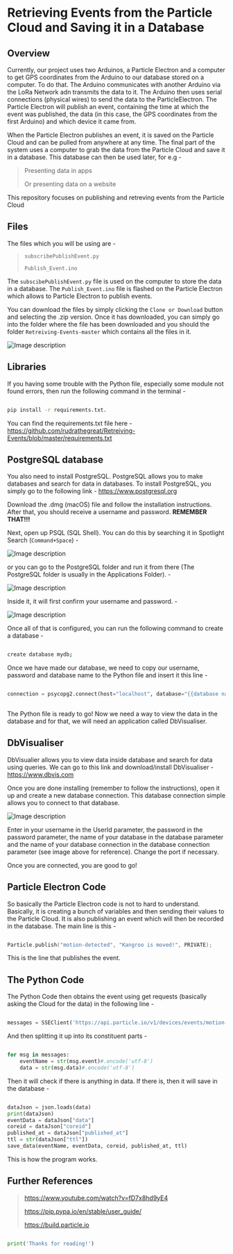 # Retrieving Events from the Particle Cloud and Saving it in a Database
## Overview

Currently, our project uses two Arduinos, a Particle Electron and a computer to get GPS coordinates from the Arduino to our database stored on a computer. To do that. The Arduino communicates with another Arduino via the LoRa Network adn transmits the data to it. The Arduino then uses serial connections (physical wires) to send the data to the ParticleElectron. The Particle Electron will publish an event, containing the time at which the event was published, the data (in this case, the GPS coordinates from the first Arduino) and which device it came from.

When the Particle Electron publishes an event, it is saved on the Particle Cloud and can be pulled from anywhere at any time. The final part of the system uses a computer to grab the data from the Particle Cloud and save it in a database. This database can then be used later, for e.g - 

> Presenting data in apps
>
> Or presenting data on a website

This repository focuses on publishing and retreving events from the Particle Cloud

## Files

The files which you will be using are - 

> `subscribePublishEvent.py`
>
> `Publish_Event.ino`

The `subscibePublishEvent.py` file is used on the computer to store the data in a database. The `Publish_Event.ino` file is flashed on the Particle Electron which allows to Particle Electron to publish events.

You can download the files by simply clicking the `Clone or Download` button and selecting the .zip version. Once it has downloaded, you can simply go into the folder where the file has been downloaded and you should the folder `Retreiving-Events-master` which contains all the files in it.

![Image description](https://github.com/rudrathegreat/Retreiving-Events/blob/master/Cloning%20Project.png)

## Libraries

If you having some trouble with the Python file, especially some module not found errors, then run the following command in the terminal - 

```Bash

pip install -r requirements.txt.

```

You can find the requirements.txt file here - https://github.com/rudrathegreat/Retreiving-Events/blob/master/requirements.txt

## PostgreSQL database

You also need to install PostgreSQL. PostgreSQL allows you to make databases and search for data in databases. To install PostgreSQL, you simply go to the following link - https://www.postgresql.org

Download the .dmg (macOS) file and follow the installation instructions. After that, you should receive a username and password. **REMEMBER THAT!!!**

Next, open up PSQL (SQL Shell). You can do this by searching it in Spotlight Search (`Command+Space`) - 

![Image description](https://github.com/rudrathegreat/Retreiving-Events/blob/master/Screen%20Shot%202019-08-04%20at%2010.03.03%20am.png)

or you can go to the PostgreSQL folder and run it from there (The PostgreSQL folder is usually in the Applications Folder). - 

![Image description](https://github.com/rudrathegreat/Retreiving-Events/blob/master/Screen%20Shot%202019-08-04%20at%2010.04.59%20am.png)

Inside it, it will first confirm your username and password. - 

![Image description](https://github.com/rudrathegreat/Retreiving-Events/blob/master/Screen%20Shot%202019-08-04%20at%2010.06.02%20am.png)

Once all of that is configured, you can run the following command to create a database - 

```Bash

create database mydb;

```

Once we have made our database, we need to copy our username, password and database name to the Python file and insert it this line - 

```Python

connection = psycopg2.connect(host="localhost", database="{{database name}}", user="{{your username}}", password="{{your password}}")
                                      
```

The Python file is ready to go! Now we need a way to view the data in the database and for that, we will need an application called DbVisualiser.

## DbVisualiser

DbVisualier allows you to view data inside database and search for data using queries. We can go to this link and download/install DbVisualiser - https://www.dbvis.com

Once you are done installing (remember to follow the instructions), open it up and create a new database connection. This database connection simple allows you to connect to that database.

![Image description](https://github.com/rudrathegreat/Retreiving-Events/blob/master/Screen%20Shot%202019-08-01%20at%2010.03.04%20pm.png)

Enter in your username in the UserId parameter, the password in the password parameter, the name of your database in the database parameter and the name of your database connection in the database connection parameter (see image above for reference). Change the port if necessary.

Once you are connected, you are good to go!

## Particle Electron Code

So basically the Particle Electron code is not to hard to understand. Basically, it is creating a bunch of variables and then sending their values to the Particle Cloud. It is also publishing an event which will then be recorded in the database. The main line is this - 

```C

Particle.publish("motion-detected", "Kangroo is moved!", PRIVATE);

```

This is the line that publishes the event.


## The Python Code

The Python Code then obtains the event using get requests (basically asking the Cloud for the data) in the following line - 

```Python

messages = SSEClient('https://api.particle.io/v1/devices/events/motion-detected?access_token=1c476acb47bd0b944a031e2859ef7160e4b72a66')

```

And then splitting it up into its constituent parts - 

```Python

for msg in messages:
    eventName = str(msg.event)#.encode('utf-8')
    data = str(msg.data)#.encode('utf-8')

```

Then it will check if there is anything in data. If there is, then it will save in the database - 

```Python

dataJson = json.loads(data)
print(dataJson)
eventData = dataJson["data"]
coreid = dataJson["coreid"]
published_at = dataJson["published_at"]
ttl = str(dataJson["ttl"])
save_data(eventName, eventData, coreid, published_at, ttl)

```

This is how the program works.


## Further References

> https://www.youtube.com/watch?v=fD7x8hd9yE4
>
> https://pip.pypa.io/en/stable/user_guide/
>
> https://build.particle.io

```Python

print('Thanks for reading!')

```
